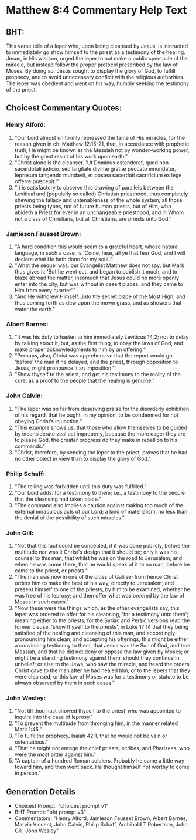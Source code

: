 # Matthew 8:4 Commentary Help Text

## BHT:
This verse tells of a leper who, upon being cleansed by Jesus, is instructed to immediately go show himself to the priest as a testimony of the healing. Jesus, in His wisdom, urged the leper to not make a public spectacle of the miracle, but instead follow the proper protocol prescribed by the law of Moses. By doing so, Jesus sought to display the glory of God, to fulfill prophecy, and to avoid unnecessary conflict with the religious authorities. The leper was obedient and went on his way, humbly seeking the testimony of the priest.

## Choicest Commentary Quotes:
### Henry Alford:
1. "Our Lord almost uniformly repressed the fame of His miracles, for the reason given in ch. Matthew 12:15-21, that, in accordance with prophetic truth, He might be known as the Messiah not by wonder-working power, but by the great result of his work upon earth."
2. "Christ alone is the cleanser. 'Ut Dominus ostenderet, quod non sacerdotali judicio, sed largitate divinæ gratiæ peccato emundatur, leprosum tangendo mundavit, et postea sacerdoti sacrificium ex lege offerre præcepit.'"
3. "It is satisfactory to observe this drawing of parallels between the Levitical and (popularly so called) Christian priesthood, thus completely shewing the fallacy and untenableness of the whole system; all those priests being types, not of future human priests, but of Him, who abideth a Priest for ever in an unchangeable priesthood, and in Whom not a class of Christians, but all Christians, are priests unto God."

### Jamieson Fausset Brown:
1. "A hard condition this would seem to a grateful heart, whose natural language, in such a case, is 'Come, hear, all ye that fear God, and I will declare what He hath done for my soul'." 
2. "What the sequel was, our Evangelist Matthew does not say; but Mark thus gives it: 'But he went out, and began to publish it much, and to blaze abroad the matter, insomuch that Jesus could no more openly enter into the city, but was without in desert places: and they came to Him from every quarter'." 
3. "And He withdrew Himself...into the secret place of the Most High, and thus coming forth as dew upon the mown grass, and as showers that water the earth."

### Albert Barnes:
1. "It was his duty to hasten to him immediately Leviticus 14:2; not to delay by talking about it, but, as the first thing, to obey the laws of God, and make proper acknowledgments to him by an offering."
2. "Perhaps, also, Christ was apprehensive that the report would go 'before' the man if he delayed, and the priest, through opposition to Jesus, might pronounce it an imposition."
3. "Show thyself to the priest, and get his testimony to the reality of the cure, as a proof to the people that the healing is genuine."

### John Calvin:
1. "The leper was so far from deserving praise for the disorderly exhibition of his regard, that he ought, in my opinion, to be condemned for not obeying Christ’s injunction."
2. "This example shows us, that those who allow themselves to be guided by inconsiderate zeal act improperly, because the more eager they are to please God, the greater progress do they make in rebellion to his commands."
3. "Christ, therefore, by sending the leper to the priest, proves that he had no other object in view than to display the glory of God."

### Philip Schaff:
1. "The telling was forbidden until this duty was fulfilled."
2. "Our Lord adds: for a testimony to them; i.e., a testimony to the people that the cleansing had taken place."
3. "The command also implies a caution against making too much of the external miraculous acts of our Lord; a kind of materialism, no less than the denial of the possibility of such miracles."

### John Gill:
1. "Not that this fact could be concealed, if it was done publicly, before the multitude nor was it Christ's design that it should be; only it was his counsel to this man, that whilst he was on the road to Jerusalem, and when he was come there, that he would speak of it to no man, before he came to the priest, or priests."
2. "The man was now in one of the cities of Galilee; from hence Christ orders him to make the best of his way, directly to Jerusalem; and present himself to one of the priests, by him to be examined, whether he was free of his leprosy; and then offer what was ordered by the law of Moses in such cases."
3. "Now these were the things which, as the other evangelists say, this leper was ordered to offer for his cleansing, 'for a testimony unto them'; meaning either to the priests; for the Syriac and Persic versions read the former clause, 'show thyself to the priests', in Luke 17:14 that they being satisfied of the healing and cleansing of this man, and accordingly pronouncing him clean, and accepting his offerings, this might be either a convincing testimony to them, that Jesus was the Son of God, and true Messiah, and that he did not deny or oppose the law given by Moses; or might be a standing testimony against them, should they continue in unbelief; or else to the Jews, who saw the miracle, and heard the orders Christ gave to the man after he had healed him; or to the lepers that they were cleansed; or this law of Moses was for a testimony or statute to be always observed by them in such cases."

### John Wesley:
1. "Not till thou hast showed thyself to the priest-who was appointed to inquire into the case of leprosy."
2. "To prevent the multitude from thronging him, in the manner related Mark 1:45."
3. "To fulfil the prophecy, Isaiah 42:1, that he would not be vain or ostentatious."
4. "That he might not enrage the chief priests, scribes, and Pharisees, who were the most bitter against him."
5. "A captain of a hundred Roman soldiers. Probably he came a little way toward him, and then went back. He thought himself not worthy to come in person."


## Generation Details
- Choicest Prompt: "choicest prompt v1"
- BHT Prompt: "bht prompt v3"
- Commentators: "Henry Alford, Jamieson Fausset Brown, Albert Barnes, Marvin Vincent, John Calvin, Philip Schaff, Archibald T Robertson, John Gill, John Wesley"
